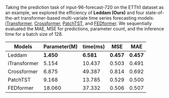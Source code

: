 Taking the prediction task of input-96-forecast-720 on the ETTh1 dataset as an example, we explored the efficiency of **Leddam (Ours)** and four state-of-the-art transformer-based multi-variate time series forecasting models: [iTransformer](https://arxiv.org/abs/2310.06625), [Crossformer](https://openreview.net/pdf?id=vSVLM2j9eie), [PatchTST](https://openreview.net/pdf?id=Jbdc0vTOcol), and [FEDformer](https://arxiv.org/abs/2201.12740). 
We sequentially evaluated the MAE, MSE for predictions, parameter count, and the inference time for a batch size of 128.

| Models       | Parameter(M) | time(ms) | MSE   | MAE   |
|--------------|--------------|----------|-------|-------|
| Leddam       | **1.450**        | **6.581**    | **0.457** | **0.457** |
| iTransformer | 5.154        | 10.437   | 0.503 | 0.491 |
| Crossformer  | 6.875        | 49.387   | 0.814 | 0.692 |
| PatchTST     | 9.168        | 13.785   | 0.529 | 0.500 |
| FEDformer    | 18.060       | 37.332   | 0.506 | 0.507 |

